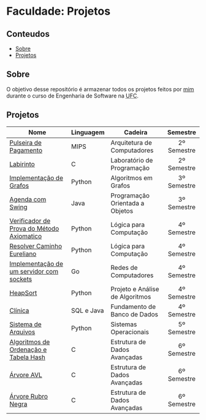 # Faculdade: Projetos

## Conteudos

- [Sobre](#about)
- [Projetos](#Projetos)

## Sobre

O objetivo desse repositório é armazenar todos os projetos feitos por [mim](https://github.com/jos3s) durante o curso de Engenharia de Software na <abbr title="Universidade Federal do Ceará">UFC</abbr>.

## Projetos

Nome | Linguagem | Cadeira | Semestre
---------|---------|---------|:---------:
 [Pulseira de Pagamento](ARQ_DE_COMPUTADORES/PulseiraDePagamentos) | MIPS | Arquitetura de Computadores | 2º Semestre
 [Labirinto](LABORATORIO/Labirinto) | C | Laboratório de Programação | 2º Semestre
 [Implementação de Grafos](ALG_EM_GRAFOS/Projeto1) | Python | Algoritmos em Grafos | 3º Semestre
 [Agenda com Swing](https://github.com/jos3s/Projeto-Agenda-Swing/tree/4a7c291ff7e8372b67dd7e5e54520bffd4965112) | Java | Programação Orientada a Objetos | 3º Semestre
 [Verificador de Prova do Método Axiomatico](LOGICA/VerificadorDeProva) | Python | Lógica para Computação | 4º Semestre
 [Resolver Caminho Eureliano](LOGICA/CaminhoEureliano) | Python | Lógica para Computação | 4º Semestre
 [Implementação de um servidor com sockets](REDES) | Go | Redes de Computadores | 4º Semestre
 [HeapSort](PAA/HeapSort) | Python | Projeto e Análise de Algoritmos | 4º Semestre
 [Clínica](FBD/ClinicaBD) | SQL e Java | Fundamento de Banco de Dados | 4º Semestre
 [Sistema de Arquivos](SO/SistemaDeArquivos) | Python | Sistemas Operacionais | 5º Semestre
 [Algoritmos de Ordenação e Tabela Hash](EDA/OrdenacaoEHash) | C | Estrutura de Dados Avançadas | 6º Semestre
 [Árvore AVL](EDA/AVL) | C | Estrutura de Dados Avançadas | 6º Semestre
 [Árvore Rubro Negra](EDA/ArvoreRubroNegra) | C | Estrutura de Dados Avançadas | 6º Semestre
